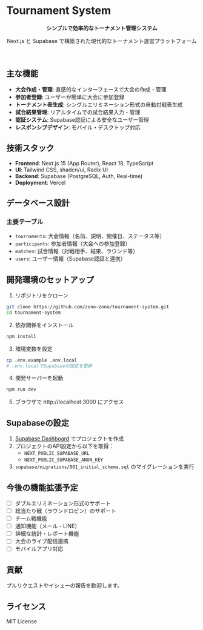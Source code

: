 # Tournament System

<p align="center">
  <strong>シンプルで効率的なトーナメント管理システム</strong>
</p>

<p align="center">
  Next.js と Supabase で構築された現代的なトーナメント運営プラットフォーム
</p>

<br/>

## 主な機能

- **大会作成・管理**: 直感的なインターフェースで大会の作成・管理
- **参加者登録**: ユーザーが簡単に大会に参加登録
- **トーナメント表生成**: シングルエリミネーション形式の自動対戦表生成
- **試合結果管理**: リアルタイムでの試合結果入力・管理
- **認証システム**: Supabase認証による安全なユーザー管理
- **レスポンシブデザイン**: モバイル・デスクトップ対応

## 技術スタック

- **Frontend**: Next.js 15 (App Router), React 18, TypeScript
- **UI**: Tailwind CSS, shadcn/ui, Radix UI
- **Backend**: Supabase (PostgreSQL, Auth, Real-time)
- **Deployment**: Vercel

## データベース設計

### 主要テーブル
- `tournaments`: 大会情報（名前、説明、開催日、ステータス等）
- `participants`: 参加者情報（大会への参加登録）
- `matches`: 試合情報（対戦相手、結果、ラウンド等）
- `users`: ユーザー情報（Supabase認証と連携）

## 開発環境のセットアップ

1. リポジトリをクローン
```bash
git clone https://github.com/zono-zono/tournament-system.git
cd tournament-system
```

2. 依存関係をインストール
```bash
npm install
```

3. 環境変数を設定
```bash
cp .env.example .env.local
# .env.localでSupabaseの設定を更新
```

4. 開発サーバーを起動
```bash
npm run dev
```

5. ブラウザで http://localhost:3000 にアクセス

## Supabaseの設定

1. [Supabase Dashboard](https://database.new) でプロジェクトを作成
2. プロジェクトのAPI設定から以下を取得：
   - `NEXT_PUBLIC_SUPABASE_URL`
   - `NEXT_PUBLIC_SUPABASE_ANON_KEY`
3. `supabase/migrations/001_initial_schema.sql` のマイグレーションを実行

## 今後の機能拡張予定

- [ ] ダブルエリミネーション形式のサポート
- [ ] 総当たり戦（ラウンドロビン）のサポート  
- [ ] チーム戦機能
- [ ] 通知機能（メール・LINE）
- [ ] 詳細な統計・レポート機能
- [ ] 大会のライブ配信連携
- [ ] モバイルアプリ対応

## 貢献

プルリクエストやイシューの報告を歓迎します。

## ライセンス

MIT License
